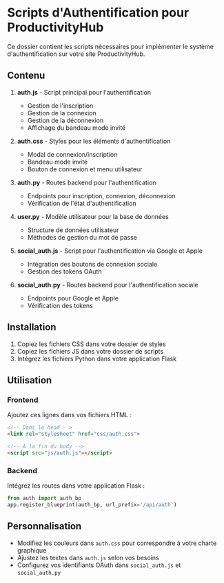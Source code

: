# Scripts d'Authentification pour ProductivityHub

Ce dossier contient les scripts nécessaires pour implémenter le système d'authentification sur votre site ProductivityHub.

## Contenu

1. **auth.js** - Script principal pour l'authentification
   - Gestion de l'inscription
   - Gestion de la connexion
   - Gestion de la déconnexion
   - Affichage du bandeau mode invité

2. **auth.css** - Styles pour les éléments d'authentification
   - Modal de connexion/inscription
   - Bandeau mode invité
   - Bouton de connexion et menu utilisateur

3. **auth.py** - Routes backend pour l'authentification
   - Endpoints pour inscription, connexion, déconnexion
   - Vérification de l'état d'authentification

4. **user.py** - Modèle utilisateur pour la base de données
   - Structure de données utilisateur
   - Méthodes de gestion du mot de passe

5. **social_auth.js** - Script pour l'authentification via Google et Apple
   - Intégration des boutons de connexion sociale
   - Gestion des tokens OAuth

6. **social_auth.py** - Routes backend pour l'authentification sociale
   - Endpoints pour Google et Apple
   - Vérification des tokens

## Installation

1. Copiez les fichiers CSS dans votre dossier de styles
2. Copiez les fichiers JS dans votre dossier de scripts
3. Intégrez les fichiers Python dans votre application Flask

## Utilisation

### Frontend

Ajoutez ces lignes dans vos fichiers HTML :

```html
<!-- Dans le head -->
<link rel="stylesheet" href="css/auth.css">

<!-- À la fin du body -->
<script src="js/auth.js"></script>
```

### Backend

Intégrez les routes dans votre application Flask :

```python
from auth import auth_bp
app.register_blueprint(auth_bp, url_prefix='/api/auth')
```

## Personnalisation

- Modifiez les couleurs dans `auth.css` pour correspondre à votre charte graphique
- Ajustez les textes dans `auth.js` selon vos besoins
- Configurez vos identifiants OAuth dans `social_auth.js` et `social_auth.py`
